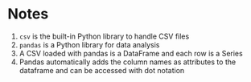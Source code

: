# Notes
1. `csv` is the built-in Python library to handle CSV files
2. `pandas` is a Python library for data analysis
3. A CSV loaded with pandas is a DataFrame and each row is a Series
4. Pandas automatically adds the column names as attributes to the dataframe and can be accessed with dot notation